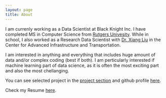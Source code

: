 ```yaml
---
layout: page
title: About
---
```


I am currenly working as a Data Scientist at Black Knight Inc. I have completed MS in Computer Science from [Rutgers Univesity](https://www.rutgers.edu). While in school, I also worked as a Research Data Scientist with [Dr. Xiang Liu](https://cee.rutgers.edu/fac/xiang-liu) in the Center for Advanced Infrastructure and Transportation. 

I am interested in anything and everything that includes huge amount of data and/or complex coding (best if both). I am perticularly interested if machine learning part of data science, as it is often the most exciting part and also the most chellanging.

You can see selected project in the [project section](/projects) and github profile [here](https://github.com/xitizzz).

Check my Resume [here](https://xitizzz.github.io/assets/Kshitij_Shah_Resume_2018.pdf).
